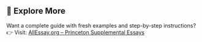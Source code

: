 ## 🔗 Explore More

Want a complete guide with fresh examples and step-by-step instructions? 
👉 Visit: [AllEssay.org – Princeton Supplemental Essays](https://allessay.org/princeton-supplemental-essays/)
